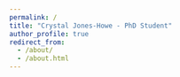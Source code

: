 ```yaml
---
permalink: /
title: "Crystal Jones-Howe - PhD Student"
author_profile: true
redirect_from: 
  - /about/
  - /about.html
---
```

